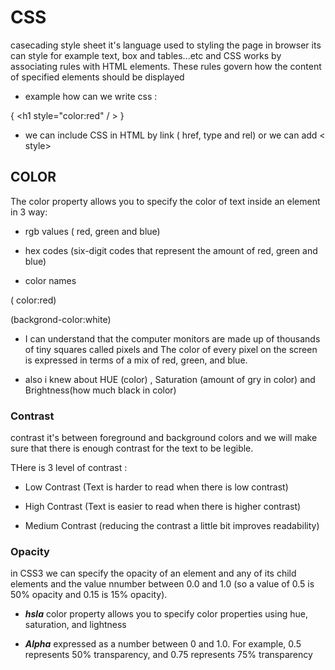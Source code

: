 # CSS
 
casecading style sheet it's language used to styling the page in browser its can style for example text, box and tables...etc
and CSS works by associating rules with HTML elements. These rules govern 
how the content of specified elements should be displayed

+ example how can we write css :

{ <h1 style="color:red" / > }




+ we can include CSS in HTML by link ( href, type and rel) or we can add < style>


## COLOR 

The color property allows you to specify the color of text inside an element in 3 way:

+ rgb values ( red, green and blue)

+ hex codes (six-digit codes that represent the amount of red, green and blue)

+ color names

( color:red)

(backgrond-color:white)


- I can understand that the computer monitors are made up of thousands of tiny squares called pixels and The color of every pixel on the screen is expressed in terms of 
a mix of red, green, and blue.

- also i knew about HUE (color) , Saturation (amount of gry in color) and Brightness(how much black in color)

### Contrast

contrast it's between foreground and background colors and we will make sure that there is 
enough contrast for the text to be legible.

THere is 3 level of contrast :

+ Low Contrast (Text is harder to read when there is low contrast)

+ High Contrast (Text is easier to read when there is higher contrast)

+ Medium Contrast (reducing the contrast a little bit improves readability)


### Opacity

in CSS3 we can specify the opacity of an element and any of its child elements and the value nnumber between 0.0 and 1.0 (so a value of 0.5
is 50% opacity and 0.15 is 15% opacity).



+ ***hsla*** color property allows you to specify color properties using hue, saturation, and lightness 

+ ***Alpha***  expressed as a number between 0 and 1.0. For example, 0.5 represents 50% transparency, and 0.75
represents 75% transparency








 



